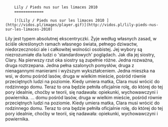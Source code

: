 
        Lily / Pieds nus sur les limaces 2010 
        =============
        
        [![Lily / Pieds nus sur les limaces 2010 ](http://vidos.pl/images/player.gif)](http://vidos.pl/lily-pieds-nus-sur-les-limaces-2010)
        
        
 Lily jest typem absolutnej ekscentryczki. Żyje według własnych zasad, w ściśle określonych ramach własnego świata, pełnego dziwactw, niedorzeczności ale i całkowitej wolności osobistej. Jej wybory są niezrozumiałe dla ludzi o 'standardowych' poglądach. Jak dla jej siostry, Clary. Na pierwszy rzut oka siostry są zupełnie różne. Jedna rozważna, druga roztrzepana. Jedna pełna szalonych pomysłów, druga z nienagannymi manierami i wyższym wykształceniem. Jedna mieszka na wsi, w domu pośród lasów, druga w wielkim mieście, pośród równie przeciętnych ludzi na poziomie. Kiedy umiera matka, Clara musi wrócić do rodzinnego domu. Teraz to ona będzie pełniła oficjalnie rolę, do której do tej pory idealnie, choćby w teorii, się nadawała: opiekunki, wychowawczyni i powiernika.  ... domu pośród lasów, druga w wielkim mieście, pośród równie przeciętnych ludzi na poziomie. Kiedy umiera matka, Clara musi wrócić do rodzinnego domu. Teraz to ona będzie pełniła oficjalnie rolę, do której do tej pory idealnie, choćby w teorii, się nadawała: opiekunki, wychowawczyni i powiernika.
    